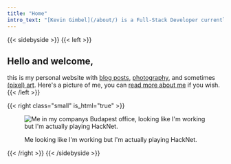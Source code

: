 ```yaml
---
title: "Home"
intro_text: "[Kevin Gimbel](/about/) is a Full-Stack Developer currently working as DevOps Engineer at Synoa GmbH. *This* is his website and writing in third person is **awkward**."
---
```


{{< sidebyside >}}
{{< left >}}
## Hello and welcome,
this is my personal website with [blog posts](/blog/), [photography](/photography), and sometimes [(pixel) art](/art).
Here's a picture of me, you can [read more about me](/about/) if you wish.
{{< /left >}}

{{< right class="small" is_html="true" >}}
<figure>
<img src="/img/budapest-december-2019.JPG" title="Me in my companys Budapest office, looking like I'm working but I'm actually playing HackNet.">
<figcaption><p>Me looking like I'm working but I'm actually playing HackNet.</p></figcaption>
</figure>
{{< /right >}}
{{< /sidebyside >}}